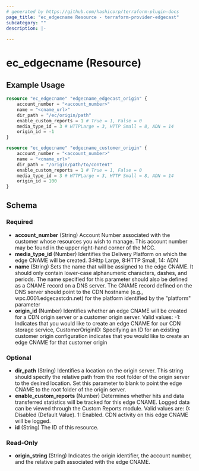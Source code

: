 ```yaml
---
# generated by https://github.com/hashicorp/terraform-plugin-docs
page_title: "ec_edgecname Resource - terraform-provider-edgecast"
subcategory: ""
description: |-
  
---
```


# ec_edgecname (Resource)



## Example Usage

```terraform
resource "ec_edgecname" "edgecname_edgecast_origin" {
    account_number = "<account_number>"
    name = "<cname_url>"
    dir_path = "/ec/origin/path"
    enable_custom_reports = 1 # True = 1, False = 0
    media_type_id = 3 # HTTPLarge = 3, HTTP Small = 8, ADN = 14
    origin_id = -1
}

resource "ec_edgecname" "edgecname_customer_origin" {
    account_number = "<account_number>"
    name = "<cname_url>"
    dir_path = "/origin/path/to/content"
    enable_custom_reports = 1 # True = 1, False = 0
    media_type_id = 3 # HTTPLarge = 3, HTTP Small = 8, ADN = 14
    origin_id = 100
}
```

<!-- schema generated by tfplugindocs -->
## Schema

### Required

- **account_number** (String) Account Number associated with the customer whose 
				resources you wish to manage. This account number may be found 
				in the upper right-hand corner of the MCC.
- **media_type_id** (Number) Identifies the Delivery Platform on which the
					edge CNAME will be created. 
					3:Http Large, 8:HTTP Small, 14: ADN
- **name** (String) Sets the name that will be assigned to the edge
					CNAME. It should only contain lower-case alphanumeric
					characters, dashes, and periods. The name specified for
					this parameter should also be defined as a CNAME record
					on a DNS server. The CNAME record defined on the DNS server 
					should point to the CDN hostname
					(e.g., wpc.0001.edgecastcdn.net) for the platform
					identified by the "platform" parameter
- **origin_id** (Number) Identifies whether an edge CNAME will be created
					for a CDN origin server or a customer origin server. 
					Valid values: 
					-1: Indicates that you would like to create an
					edge CNAME for our CDN storage service,
					CustomerOriginID: Specifying an ID for an existing
					customer origin configuration indicates that you would
					like to create an edge CNAME for that customer origin

### Optional

- **dir_path** (String) Identifies a location on the origin server. This
					string should specify the relative path from the root
					folder of the origin server to the desired location. Set
					this parameter to blank to point the edge CNAME to the
					root folder of the origin server.
- **enable_custom_reports** (Number) Determines whether hits and data transferred
					statistics will be tracked for this edge CNAME. Logged
					data can be viewed through the Custom Reports module.
					Valid values are:
					0: Disabled (Default Value).
					1: Enabled. CDN activity on this edge CNAME will be logged.
- **id** (String) The ID of this resource.

### Read-Only

- **origin_string** (String) Indicates the origin identifier, the account
					number, and the relative path associated with the edge CNAME.


